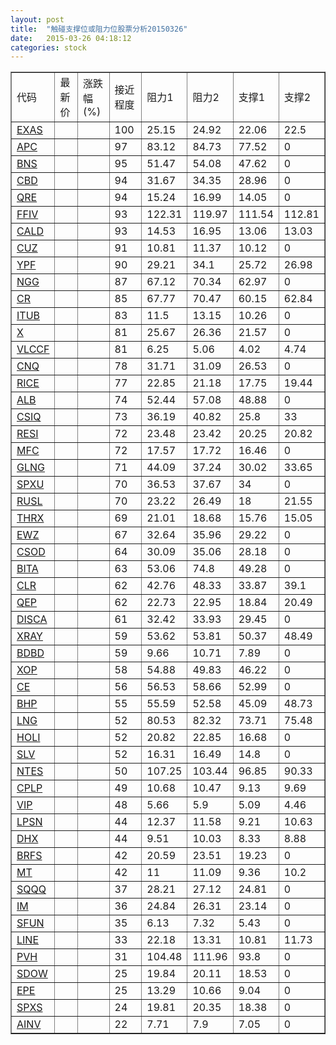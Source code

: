 ```yaml
---
layout: post
title:  "触碰支撑位或阻力位股票分析20150326"
date:   2015-03-26 04:18:12
categories: stock
---
```

<script type="text/javascript">
var stockList = []
stockList.push('gb_exas');
stockList.push('gb_apc');
stockList.push('gb_bns');
stockList.push('gb_cbd');
stockList.push('gb_qre');
stockList.push('gb_ffiv');
stockList.push('gb_cald');
stockList.push('gb_cuz');
stockList.push('gb_ypf');
stockList.push('gb_ngg');
stockList.push('gb_cr');
stockList.push('gb_itub');
stockList.push('gb_x');
stockList.push('gb_vlccf');
stockList.push('gb_cnq');
stockList.push('gb_rice');
stockList.push('gb_alb');
stockList.push('gb_csiq');
stockList.push('gb_resi');
stockList.push('gb_mfc');
stockList.push('gb_glng');
stockList.push('gb_spxu');
stockList.push('gb_rusl');
stockList.push('gb_thrx');
stockList.push('gb_ewz');
stockList.push('gb_csod');
stockList.push('gb_bita');
stockList.push('gb_clr');
stockList.push('gb_qep');
stockList.push('gb_disca');
stockList.push('gb_xray');
stockList.push('gb_bdbd');
stockList.push('gb_xop');
stockList.push('gb_ce');
stockList.push('gb_bhp');
stockList.push('gb_lng');
stockList.push('gb_holi');
stockList.push('gb_slv');
stockList.push('gb_ntes');
stockList.push('gb_cplp');
stockList.push('gb_vip');
stockList.push('gb_lpsn');
stockList.push('gb_dhx');
stockList.push('gb_brfs');
stockList.push('gb_mt');
stockList.push('gb_sqqq');
stockList.push('gb_im');
stockList.push('gb_sfun');
stockList.push('gb_line');
stockList.push('gb_pvh');
stockList.push('gb_sdow');
stockList.push('gb_epe');
stockList.push('gb_spxs');
stockList.push('gb_ainv');
</script>
<table border="1">
 <tr>
 <td>代码</td>
 <td>最新价</td>
 <td>涨跌幅(%)</td>
 <td>接近程度</td>
 <td>阻力1</td>
 <td>阻力2</td>
 <td>支撑1</td>
 <td>支撑2</td>
</tr>
  <tr id="exas" class="green">
  <td><a href="http://stock.finance.sina.com.cn/usstock/quotes/EXAS.html" target="_blank">EXAS</a></td><td></td><td></td><td>100</td><td>25.15</td><td>24.92</td><td>22.06</td><td>22.5</td></tr>
  <tr id="apc" class="red">
  <td><a href="http://stock.finance.sina.com.cn/usstock/quotes/APC.html" target="_blank">APC</a></td><td></td><td></td><td>97</td><td>83.12</td><td>84.73</td><td>77.52</td><td>0</td></tr>
  <tr id="bns" class="red">
  <td><a href="http://stock.finance.sina.com.cn/usstock/quotes/BNS.html" target="_blank">BNS</a></td><td></td><td></td><td>95</td><td>51.47</td><td>54.08</td><td>47.62</td><td>0</td></tr>
  <tr id="cbd" class="red">
  <td><a href="http://stock.finance.sina.com.cn/usstock/quotes/CBD.html" target="_blank">CBD</a></td><td></td><td></td><td>94</td><td>31.67</td><td>34.35</td><td>28.96</td><td>0</td></tr>
  <tr id="qre" class="red">
  <td><a href="http://stock.finance.sina.com.cn/usstock/quotes/QRE.html" target="_blank">QRE</a></td><td></td><td></td><td>94</td><td>15.24</td><td>16.99</td><td>14.05</td><td>0</td></tr>
  <tr id="ffiv" class="green">
  <td><a href="http://stock.finance.sina.com.cn/usstock/quotes/FFIV.html" target="_blank">FFIV</a></td><td></td><td></td><td>93</td><td>122.31</td><td>119.97</td><td>111.54</td><td>112.81</td></tr>
  <tr id="cald" class="green">
  <td><a href="http://stock.finance.sina.com.cn/usstock/quotes/CALD.html" target="_blank">CALD</a></td><td></td><td></td><td>93</td><td>14.53</td><td>16.95</td><td>13.06</td><td>13.03</td></tr>
  <tr id="cuz" class="red">
  <td><a href="http://stock.finance.sina.com.cn/usstock/quotes/CUZ.html" target="_blank">CUZ</a></td><td></td><td></td><td>91</td><td>10.81</td><td>11.37</td><td>10.12</td><td>0</td></tr>
  <tr id="ypf" class="red">
  <td><a href="http://stock.finance.sina.com.cn/usstock/quotes/YPF.html" target="_blank">YPF</a></td><td></td><td></td><td>90</td><td>29.21</td><td>34.1</td><td>25.72</td><td>26.98</td></tr>
  <tr id="ngg" class="red">
  <td><a href="http://stock.finance.sina.com.cn/usstock/quotes/NGG.html" target="_blank">NGG</a></td><td></td><td></td><td>87</td><td>67.12</td><td>70.34</td><td>62.97</td><td>0</td></tr>
  <tr id="cr" class="green">
  <td><a href="http://stock.finance.sina.com.cn/usstock/quotes/CR.html" target="_blank">CR</a></td><td></td><td></td><td>85</td><td>67.77</td><td>70.47</td><td>60.15</td><td>62.84</td></tr>
  <tr id="itub" class="red">
  <td><a href="http://stock.finance.sina.com.cn/usstock/quotes/ITUB.html" target="_blank">ITUB</a></td><td></td><td></td><td>83</td><td>11.5</td><td>13.15</td><td>10.26</td><td>0</td></tr>
  <tr id="x" class="red">
  <td><a href="http://stock.finance.sina.com.cn/usstock/quotes/X.html" target="_blank">X</a></td><td></td><td></td><td>81</td><td>25.67</td><td>26.36</td><td>21.57</td><td>0</td></tr>
  <tr id="vlccf" class="red">
  <td><a href="http://stock.finance.sina.com.cn/usstock/quotes/VLCCF.html" target="_blank">VLCCF</a></td><td></td><td></td><td>81</td><td>6.25</td><td>5.06</td><td>4.02</td><td>4.74</td></tr>
  <tr id="cnq" class="red">
  <td><a href="http://stock.finance.sina.com.cn/usstock/quotes/CNQ.html" target="_blank">CNQ</a></td><td></td><td></td><td>78</td><td>31.71</td><td>31.09</td><td>26.53</td><td>0</td></tr>
  <tr id="rice" class="red">
  <td><a href="http://stock.finance.sina.com.cn/usstock/quotes/RICE.html" target="_blank">RICE</a></td><td></td><td></td><td>77</td><td>22.85</td><td>21.18</td><td>17.75</td><td>19.44</td></tr>
  <tr id="alb" class="red">
  <td><a href="http://stock.finance.sina.com.cn/usstock/quotes/ALB.html" target="_blank">ALB</a></td><td></td><td></td><td>74</td><td>52.44</td><td>57.08</td><td>48.88</td><td>0</td></tr>
  <tr id="csiq" class="red">
  <td><a href="http://stock.finance.sina.com.cn/usstock/quotes/CSIQ.html" target="_blank">CSIQ</a></td><td></td><td></td><td>73</td><td>36.19</td><td>40.82</td><td>25.8</td><td>33</td></tr>
  <tr id="resi" class="green">
  <td><a href="http://stock.finance.sina.com.cn/usstock/quotes/RESI.html" target="_blank">RESI</a></td><td></td><td></td><td>72</td><td>23.48</td><td>23.42</td><td>20.25</td><td>20.82</td></tr>
  <tr id="mfc" class="red">
  <td><a href="http://stock.finance.sina.com.cn/usstock/quotes/MFC.html" target="_blank">MFC</a></td><td></td><td></td><td>72</td><td>17.57</td><td>17.72</td><td>16.46</td><td>0</td></tr>
  <tr id="glng" class="green">
  <td><a href="http://stock.finance.sina.com.cn/usstock/quotes/GLNG.html" target="_blank">GLNG</a></td><td></td><td></td><td>71</td><td>44.09</td><td>37.24</td><td>30.02</td><td>33.65</td></tr>
  <tr id="spxu" class="red">
  <td><a href="http://stock.finance.sina.com.cn/usstock/quotes/SPXU.html" target="_blank">SPXU</a></td><td></td><td></td><td>70</td><td>36.53</td><td>37.67</td><td>34</td><td>0</td></tr>
  <tr id="rusl" class="red">
  <td><a href="http://stock.finance.sina.com.cn/usstock/quotes/RUSL.html" target="_blank">RUSL</a></td><td></td><td></td><td>70</td><td>23.22</td><td>26.49</td><td>18</td><td>21.55</td></tr>
  <tr id="thrx" class="green">
  <td><a href="http://stock.finance.sina.com.cn/usstock/quotes/THRX.html" target="_blank">THRX</a></td><td></td><td></td><td>69</td><td>21.01</td><td>18.68</td><td>15.76</td><td>15.05</td></tr>
  <tr id="ewz" class="red">
  <td><a href="http://stock.finance.sina.com.cn/usstock/quotes/EWZ.html" target="_blank">EWZ</a></td><td></td><td></td><td>67</td><td>32.64</td><td>35.96</td><td>29.22</td><td>0</td></tr>
  <tr id="csod" class="red">
  <td><a href="http://stock.finance.sina.com.cn/usstock/quotes/CSOD.html" target="_blank">CSOD</a></td><td></td><td></td><td>64</td><td>30.09</td><td>35.06</td><td>28.18</td><td>0</td></tr>
  <tr id="bita" class="red">
  <td><a href="http://stock.finance.sina.com.cn/usstock/quotes/BITA.html" target="_blank">BITA</a></td><td></td><td></td><td>63</td><td>53.06</td><td>74.8</td><td>49.28</td><td>0</td></tr>
  <tr id="clr" class="green">
  <td><a href="http://stock.finance.sina.com.cn/usstock/quotes/CLR.html" target="_blank">CLR</a></td><td></td><td></td><td>62</td><td>42.76</td><td>48.33</td><td>33.87</td><td>39.1</td></tr>
  <tr id="qep" class="green">
  <td><a href="http://stock.finance.sina.com.cn/usstock/quotes/QEP.html" target="_blank">QEP</a></td><td></td><td></td><td>62</td><td>22.73</td><td>22.95</td><td>18.84</td><td>20.49</td></tr>
  <tr id="disca" class="red">
  <td><a href="http://stock.finance.sina.com.cn/usstock/quotes/DISCA.html" target="_blank">DISCA</a></td><td></td><td></td><td>61</td><td>32.42</td><td>33.93</td><td>29.45</td><td>0</td></tr>
  <tr id="xray" class="green">
  <td><a href="http://stock.finance.sina.com.cn/usstock/quotes/XRAY.html" target="_blank">XRAY</a></td><td></td><td></td><td>59</td><td>53.62</td><td>53.81</td><td>50.37</td><td>48.49</td></tr>
  <tr id="bdbd" class="red">
  <td><a href="http://stock.finance.sina.com.cn/usstock/quotes/BDBD.html" target="_blank">BDBD</a></td><td></td><td></td><td>59</td><td>9.66</td><td>10.71</td><td>7.89</td><td>0</td></tr>
  <tr id="xop" class="red">
  <td><a href="http://stock.finance.sina.com.cn/usstock/quotes/XOP.html" target="_blank">XOP</a></td><td></td><td></td><td>58</td><td>54.88</td><td>49.83</td><td>46.22</td><td>0</td></tr>
  <tr id="ce" class="red">
  <td><a href="http://stock.finance.sina.com.cn/usstock/quotes/CE.html" target="_blank">CE</a></td><td></td><td></td><td>56</td><td>56.53</td><td>58.66</td><td>52.99</td><td>0</td></tr>
  <tr id="bhp" class="green">
  <td><a href="http://stock.finance.sina.com.cn/usstock/quotes/BHP.html" target="_blank">BHP</a></td><td></td><td></td><td>55</td><td>55.59</td><td>52.58</td><td>45.09</td><td>48.73</td></tr>
  <tr id="lng" class="green">
  <td><a href="http://stock.finance.sina.com.cn/usstock/quotes/LNG.html" target="_blank">LNG</a></td><td></td><td></td><td>52</td><td>80.53</td><td>82.32</td><td>73.71</td><td>75.48</td></tr>
  <tr id="holi" class="red">
  <td><a href="http://stock.finance.sina.com.cn/usstock/quotes/HOLI.html" target="_blank">HOLI</a></td><td></td><td></td><td>52</td><td>20.82</td><td>22.85</td><td>16.68</td><td>0</td></tr>
  <tr id="slv" class="red">
  <td><a href="http://stock.finance.sina.com.cn/usstock/quotes/SLV.html" target="_blank">SLV</a></td><td></td><td></td><td>52</td><td>16.31</td><td>16.49</td><td>14.8</td><td>0</td></tr>
  <tr id="ntes" class="red">
  <td><a href="http://stock.finance.sina.com.cn/usstock/quotes/NTES.html" target="_blank">NTES</a></td><td></td><td></td><td>50</td><td>107.25</td><td>103.44</td><td>96.85</td><td>90.33</td></tr>
  <tr id="cplp" class="green">
  <td><a href="http://stock.finance.sina.com.cn/usstock/quotes/CPLP.html" target="_blank">CPLP</a></td><td></td><td></td><td>49</td><td>10.68</td><td>10.47</td><td>9.13</td><td>9.69</td></tr>
  <tr id="vip" class="red">
  <td><a href="http://stock.finance.sina.com.cn/usstock/quotes/VIP.html" target="_blank">VIP</a></td><td></td><td></td><td>48</td><td>5.66</td><td>5.9</td><td>5.09</td><td>4.46</td></tr>
  <tr id="lpsn" class="green">
  <td><a href="http://stock.finance.sina.com.cn/usstock/quotes/LPSN.html" target="_blank">LPSN</a></td><td></td><td></td><td>44</td><td>12.37</td><td>11.58</td><td>9.21</td><td>10.63</td></tr>
  <tr id="dhx" class="green">
  <td><a href="http://stock.finance.sina.com.cn/usstock/quotes/DHX.html" target="_blank">DHX</a></td><td></td><td></td><td>44</td><td>9.51</td><td>10.03</td><td>8.33</td><td>8.88</td></tr>
  <tr id="brfs" class="red">
  <td><a href="http://stock.finance.sina.com.cn/usstock/quotes/BRFS.html" target="_blank">BRFS</a></td><td></td><td></td><td>42</td><td>20.59</td><td>23.51</td><td>19.23</td><td>0</td></tr>
  <tr id="mt" class="green">
  <td><a href="http://stock.finance.sina.com.cn/usstock/quotes/MT.html" target="_blank">MT</a></td><td></td><td></td><td>42</td><td>11</td><td>11.09</td><td>9.36</td><td>10.2</td></tr>
  <tr id="sqqq" class="red">
  <td><a href="http://stock.finance.sina.com.cn/usstock/quotes/SQQQ.html" target="_blank">SQQQ</a></td><td></td><td></td><td>37</td><td>28.21</td><td>27.12</td><td>24.81</td><td>0</td></tr>
  <tr id="im" class="red">
  <td><a href="http://stock.finance.sina.com.cn/usstock/quotes/IM.html" target="_blank">IM</a></td><td></td><td></td><td>36</td><td>24.84</td><td>26.31</td><td>23.14</td><td>0</td></tr>
  <tr id="sfun" class="red">
  <td><a href="http://stock.finance.sina.com.cn/usstock/quotes/SFUN.html" target="_blank">SFUN</a></td><td></td><td></td><td>35</td><td>6.13</td><td>7.32</td><td>5.43</td><td>0</td></tr>
  <tr id="line" class="green">
  <td><a href="http://stock.finance.sina.com.cn/usstock/quotes/LINE.html" target="_blank">LINE</a></td><td></td><td></td><td>33</td><td>22.18</td><td>13.31</td><td>10.81</td><td>11.73</td></tr>
  <tr id="pvh" class="red">
  <td><a href="http://stock.finance.sina.com.cn/usstock/quotes/PVH.html" target="_blank">PVH</a></td><td></td><td></td><td>31</td><td>104.48</td><td>111.96</td><td>93.8</td><td>0</td></tr>
  <tr id="sdow" class="green">
  <td><a href="http://stock.finance.sina.com.cn/usstock/quotes/SDOW.html" target="_blank">SDOW</a></td><td></td><td></td><td>25</td><td>19.84</td><td>20.11</td><td>18.53</td><td>0</td></tr>
  <tr id="epe" class="red">
  <td><a href="http://stock.finance.sina.com.cn/usstock/quotes/EPE.html" target="_blank">EPE</a></td><td></td><td></td><td>25</td><td>13.29</td><td>10.66</td><td>9.04</td><td>0</td></tr>
  <tr id="spxs" class="red">
  <td><a href="http://stock.finance.sina.com.cn/usstock/quotes/SPXS.html" target="_blank">SPXS</a></td><td></td><td></td><td>24</td><td>19.81</td><td>20.35</td><td>18.38</td><td>0</td></tr>
  <tr id="ainv" class="red">
  <td><a href="http://stock.finance.sina.com.cn/usstock/quotes/AINV.html" target="_blank">AINV</a></td><td></td><td></td><td>22</td><td>7.71</td><td>7.9</td><td>7.05</td><td>0</td></tr>
</table>
